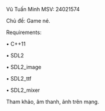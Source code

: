 Vũ Tuấn Minh MSV: 24021574

Chủ đề: Game né.

Requirements:

•	C++11

•	SDL2

•	SDL2_image

•	SDL2_ttf

•	SDL2_mixer

Tham khảo, âm thanh, ảnh trên mạng. 

